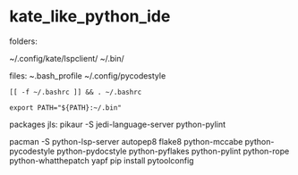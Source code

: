 # kate_like_python_ide

folders:

~/.config/kate/lspclient/
~/.bin/

files:
~.bash_profile
~/.config/pycodestyle

```
[[ -f ~/.bashrc ]] && . ~/.bashrc

export PATH="${PATH}:~/.bin"
```
packages jls:
pikaur -S jedi-language-server python-pylint

pacman -S python-lsp-server autopep8 flake8 python-mccabe python-pycodestyle python-pydocstyle python-pyflakes python-pylint python-rope python-whatthepatch yapf
pip install pytoolconfig
